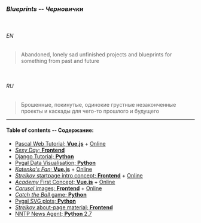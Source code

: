 ### _Blueprints_ -- _Черновички_


<br>


###### *EN*


> Abandoned, lonely sad unfinished projects and blueprints for something from past and future


<br>


###### *RU*

> Брошенные, покинутые, одинокие грустные незаконченные проекты и каскады для чего-то прошлого и будущего

___


#### Table of contents -- Содержание:

+ [Pascal Web Tutorial; __Vue.js__](../../way/frontend/useful_front/templates/pascal-web-tutorial/ "2018") + [Online](https://ripssr.github.io/pascal_web/)
+ [_Sexy Day_; __Frontend__](sexy_day/)
+ [Django Tutorial; __Python__](django_tutorial/ "2018")
+ [Pygal Data Visualisation; __Python__](data_visualisation/ "2018")
+ [_Katenka's Fan_; __Vue.js__](katenka/ "2018") + [Online](https://ripssr.github.io/katenka/)
+ [_Strelkov_ startpage intro concept; __Frontend__](strelkov/ "2018") + [Online](https://ripssr.github.io/strelkov/)
+ [_Academy_ First Concept; __Vue.js__](academy_development/ "2018") + [Online](https://ripssr.github.io/academy-concept/)
+ [_Carusel_ images; __Frontend__](carusel/ "2018") + [Online](https://ripssr.github.io/carusel/)
+ [_Catch the Ball_ game; __Python__](catch_the_ball/ "2018")
+ [Pygal SVG plots; __Python__](api_pygal/ "2018")
+ [_Strelkov_ about-page material; __Frontend__](strelkov_about/ "2018")
+ [NNTP News Agent; __Python__ 2.7](newsagent.py "2019")

